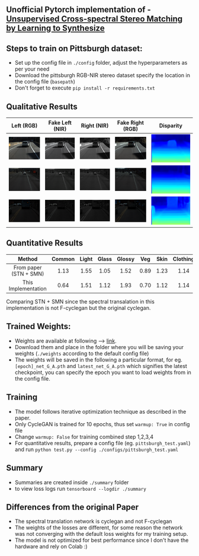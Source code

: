 ## Unofficial Pytorch implementation of - [Unsupervised Cross-spectral Stereo Matching by Learning to Synthesize](https://arxiv.org/pdf/1903.01078.pdf)

## Steps to train on Pittsburgh dataset:
- Set up the config file in `./config` folder, adjust the hyperparameters as per your need
- Download the pittsburgh RGB-NIR stereo dataset specify the location in the config file (`basepath`)
- Don't forget to execute  `pip install -r requirements.txt`


## Qualitative Results
| Left (RGB)  | Fake Left (NIR) | Right (NIR) | Fake Right (RGB) | Disparity |
| :-----------: | :------: | :-----: | :------: | :------: |
|![Left](visuals/real_A_503_10.png) | ![Left Fake](visuals/fake_B_503_10.png) |  ![Right](visuals/real_B_503_10.png) |![Right Fake](visuals/fake_A_503_10.png) | ![Disp](visuals/503_disp.png) |
|![Left](visuals/real_A_709_14.png) | ![Left Fake](visuals/fake_B_709_14.png) |  ![Right](visuals/real_B_709_14.png) |![Right Fake](visuals/fake_A_709_14.png) | ![Disp](visuals/709_disp.png) |
|![Left](visuals/real_A_739_15.png) | ![Left Fake](visuals/fake_B_739_15.png) |  ![Right](visuals/real_B_739_15.png) |![Right Fake](visuals/fake_A_739_15.png) | ![Disp](visuals/739_disp.png) |


## Quantitative Results
|Method | Common  | Light   | Glass   | Glossy   |  Veg     | Skin     | Clothing |    Bag   | Mean |
| :----: | :-----: | :-----: | :-----: | :------: | :------: | :------: | :------: | :------: | :------: |
| From paper (STN + SMN) | 1.13 | 1.55 | 1.05 | 1.52 | 0.89 | 1.23 | 1.14 | 0.98 | 1.18 |
| This Implementation | 0.64 | 1.51 | 1.12 | 1.93 | 0.70 | 1.12 | 1.14 | 1.12 | 1.17 |

Comparing STN + SMN since the spectral transalation in this implementation is not F-cyclegan but the original cyclegan.
## Trained Weights:
- Weights are available at following --> [link](https://drive.google.com/drive/folders/1g0eLttO6W9YYuFfIgPQoGF9ixR1cjPkC?usp=sharing).
- Download them and place in the folder where you will be saving your weights (`./weights` according to the default config file)
- The weights will be saved in the following a particular format, for eg. `[epoch]_net_G_A.pth` and `latest_net_G_A.pth` which signifies the latest checkpoint, you can specify the epoch you want to load weights from in the config file.

## Training
- The model follows iterative optimization technique as described in the paper.
- Only CycleGAN is trained for 10 epochs, thus set `warmup: True` in config file
- Change `warmup: False` for training combined step 1,2,3,4 
- For quantitative results, prepare a config file (eg. `pittsburgh_test.yaml`) and run `python test.py --config ./configs/pittsburgh_test.yaml`


## Summary
- Summaries are created inside `./summary` folder
- to view loss logs run `tensorboard --logdir ./summary`

## Differences from the original Paper
- The spectral translation network is cyclegan and not F-cyclegan
- The weights of the losses are different, for some reason the network was not converging with the default loss weights for my training setup.
- The model is not optimized for best performance since I don't have the hardware and rely on Colab :)
